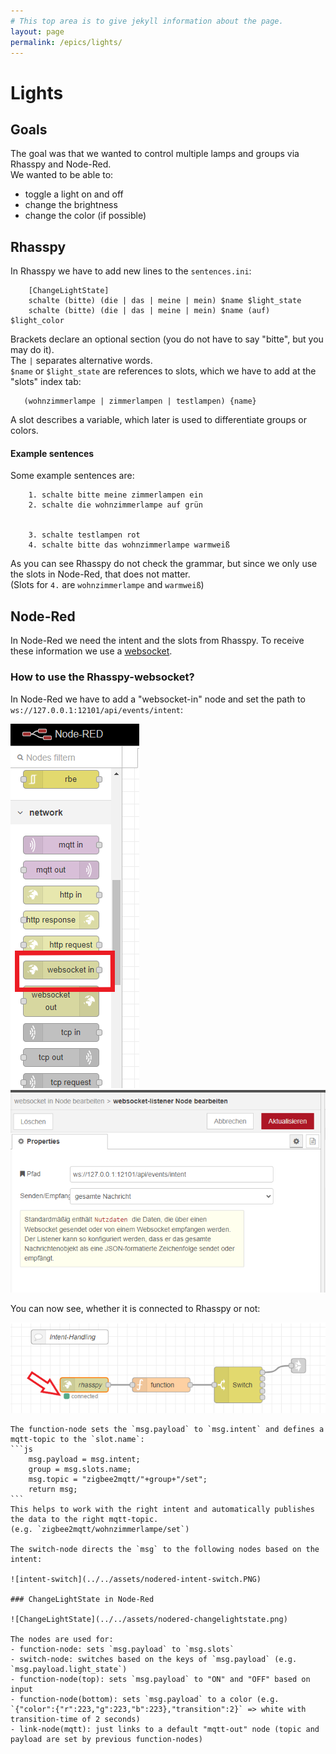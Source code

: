 ```yaml
---
# This top area is to give jekyll information about the page.
layout: page
permalink: /epics/lights/
---
```


# Lights
## Goals
The goal was that we wanted to control multiple lamps and groups via Rhasspy and Node-Red.  
We wanted to be able to:  
- toggle a light on and off
- change the brightness 
- change the color (if possible)
   
## Rhasspy
In Rhasspy we have to add new lines to the `sentences.ini`:
```textmate
    [ChangeLightState]
    schalte (bitte) (die | das | meine | mein) $name $light_state
    schalte (bitte) (die | das | meine | mein) $name (auf) $light_color
```
Brackets declare an optional section (you do not have to say "bitte", but you may do it).  
The `|` separates alternative words.  
`$name` or `$light_state` are references to slots, which we have to add at the "slots" index tab:
```textmate
   (wohnzimmerlampe | zimmerlampen | testlampen) {name}
```
A slot describes a variable, which later is used to differentiate groups or colors.  

#### Example sentences
Some example sentences are:
```textmate
    1. schalte bitte meine zimmerlampen ein
    2. schalte die wohnzimmerlampe auf grün


    3. schalte testlampen rot
    4. schalte bitte das wohnzimmerlampe warmweiß
```
As you can see Rhasspy do not check the grammar, but since we only use the slots in Node-Red, that does not matter.  
(Slots for `4.` are `wohnzimmerlampe` and `warmweiß`)

## Node-Red

In Node-Red we need the intent and the slots from Rhasspy. To receive these information we use a [websocket](https://rhasspy.readthedocs.io/en/latest/usage/#node-red).  

### How to use the Rhasspy-websocket?

In Node-Red we have to add a "websocket-in" node and set the path to `ws://127.0.0.1:12101/api/events/intent`:

![websocket-in](../../assets/nodered-websocket.png) ![websocket settings](../../assets/nodered-websocket-settings.png)



You can now see, whether it is connected to Rhasspy or not:  
  
![flow1-intent-handling](../../assets/nodered-flow1-intent-handling.png)
~~~~
The function-node sets the `msg.payload` to `msg.intent` and defines a mqtt-topic to the `slot.name`:  
```js
    msg.payload = msg.intent;
    group = msg.slots.name;
    msg.topic = "zigbee2mqtt/"+group+"/set";
    return msg;
```
This helps to work with the right intent and automatically publishes the data to the right mqtt-topic.  
(e.g. `zigbee2mqtt/wohnzimmerlampe/set`)  

The switch-node directs the `msg` to the following nodes based on the intent:  
  
![intent-switch](../../assets/nodered-intent-switch.PNG)

### ChangeLightState in Node-Red

![ChangeLightState](../../assets/nodered-changelightstate.png)

The nodes are used for:
- function-node: sets `msg.payload` to `msg.slots`
- switch-node: switches based on the keys of `msg.payload` (e.g. `msg.payload.light_state`)
- function-node(top): sets `msg.payload` to "ON" and "OFF" based on input
- function-node(bottom): sets `msg.payload` to a color (e.g. `{"color":{"r":223,"g":223,"b":223},"transition":2}` => white with transition-time of 2 seconds)
- link-node(mqtt): just links to a default "mqtt-out" node (topic and payload are set by previous function-nodes)